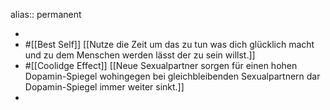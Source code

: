 alias:: permanent

-
- #[[Best Self]] [[Nutze die Zeit um das zu tun was dich glücklich macht und zu dem Menschen werden lässt der zu sein willst.]]
- #[[Coolidge Effect]] [[Neue Sexualpartner sorgen für einen hohen Dopamin-Spiegel wohingegen bei gleichbleibenden Sexualpartnern dar Dopamin-Spiegel immer weiter sinkt.]]
-